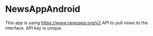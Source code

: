 # NewsAppAndroid
This app is using https://www.newsapp.org/v2 API to pull news to the interface.
API key is unique. 

